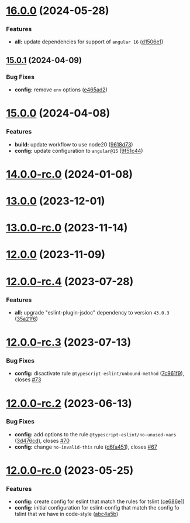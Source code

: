 # [16.0.0](https://github.com/NationalBankBelgium/eslint-config/compare/15.0.1...16.0.0) (2024-05-28)


### Features

* **all:** update dependencies for support of `angular 16` ([d1506e1](https://github.com/NationalBankBelgium/eslint-config/commit/d1506e19395d53affdf92c250980150a2aa54250))



## [15.0.1](https://github.com/NationalBankBelgium/eslint-config/compare/15.0.0...15.0.1) (2024-04-09)


### Bug Fixes

* **config:** remove `env` options ([e465ad2](https://github.com/NationalBankBelgium/eslint-config/commit/e465ad20f2de2243d51f1999e45aff63660cd286))



# [15.0.0](https://github.com/NationalBankBelgium/eslint-config/compare/14.0.0-rc.0...15.0.0) (2024-04-08)


### Features

* **build:** update workflow to use node20 ([9618d73](https://github.com/NationalBankBelgium/eslint-config/commit/9618d73ece8f64957b631dd7ef7c30a9ff46862d))
* **config:** update configuration to `angular@15` ([9f51c44](https://github.com/NationalBankBelgium/eslint-config/commit/9f51c442d0367087d988d0157547b89a0c772162))



# [14.0.0-rc.0](https://github.com/NationalBankBelgium/eslint-config/compare/13.0.0...14.0.0-rc.0) (2024-01-08)



# [13.0.0](https://github.com/NationalBankBelgium/eslint-config/compare/13.0.0-rc.0...13.0.0) (2023-12-01)



# [13.0.0-rc.0](https://github.com/NationalBankBelgium/eslint-config/compare/12.0.0...13.0.0-rc.0) (2023-11-14)



# [12.0.0](https://github.com/NationalBankBelgium/eslint-config/compare/12.0.0-rc.4...12.0.0) (2023-11-09)



# [12.0.0-rc.4](https://github.com/NationalBankBelgium/eslint-config/compare/12.0.0-rc.3...12.0.0-rc.4) (2023-07-28)


### Features

* **all:** upgrade "eslint-plugin-jsdoc" dependency to version `43.0.3` ([35a21f6](https://github.com/NationalBankBelgium/eslint-config/commit/35a21f68d64b5f94d06c15ad35d86e14fcaed136))



# [12.0.0-rc.3](https://github.com/NationalBankBelgium/eslint-config/compare/12.0.0-rc.2...12.0.0-rc.3) (2023-07-13)


### Bug Fixes

* **config:** disactivate rule `@typescript-eslint/unbound-method` ([7c961f9](https://github.com/NationalBankBelgium/eslint-config/commit/7c961f9d74086da7096c3b4a6eeab81a7e8f1de5)), closes [#73](https://github.com/NationalBankBelgium/eslint-config/issues/73)



# [12.0.0-rc.2](https://github.com/NationalBankBelgium/eslint-config/compare/12.0.0-rc.0...12.0.0-rc.2) (2023-06-13)


### Bug Fixes

* **config:** add options to the rule `@typescript-eslint/no-unused-vars` ([3d476cd](https://github.com/NationalBankBelgium/eslint-config/commit/3d476cd4b392b023610407cd2beed5977b9424c8)), closes [#70](https://github.com/NationalBankBelgium/eslint-config/issues/70)
* **config:** change `no-invalid-this` rule ([d6fa451](https://github.com/NationalBankBelgium/eslint-config/commit/d6fa4510071eb40c0a449af8f4b3c3213e707476)), closes [#67](https://github.com/NationalBankBelgium/eslint-config/issues/67)



# [12.0.0-rc.0](https://github.com/NationalBankBelgium/eslint-config/compare/ce686e12cc068fabe7543fddf5268bcf4282b141...12.0.0-rc.0) (2023-05-25)


### Features

* **config:** create config for eslint that match the rules for tslint ([ce686e1](https://github.com/NationalBankBelgium/eslint-config/commit/ce686e12cc068fabe7543fddf5268bcf4282b141))
* **config:** initial configuration for eslint-config that match the config fo tslint that we have in code-style ([abc4a5b](https://github.com/NationalBankBelgium/eslint-config/commit/abc4a5bfc971196535e4681b731542fbb946330e))



